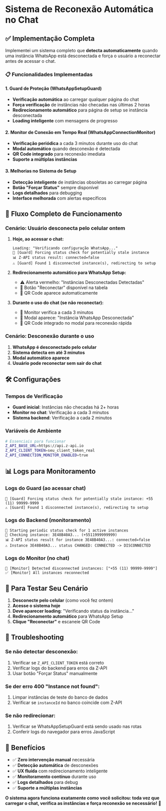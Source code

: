 # Sistema de Reconexão Automática no Chat

## ✅ **Implementação Completa**

Implementei um sistema completo que **detecta automaticamente** quando uma instância WhatsApp está desconectada e força o usuário a reconectar antes de acessar o chat.

### **📋 Funcionalidades Implementadas**

#### **1. Guard de Proteção (WhatsAppSetupGuard)**
- **Verificação automática** ao carregar qualquer página do chat
- **Força verificação** de instâncias não checadas nas últimas 2 horas
- **Redirecionamento automático** para página de setup se instância desconectada
- **Loading inteligente** com mensagens de progresso

#### **2. Monitor de Conexão em Tempo Real (WhatsAppConnectionMonitor)**
- **Verificação periódica** a cada 3 minutos durante uso do chat
- **Modal automático** quando desconexão é detectada
- **QR Code integrado** para reconexão imediata
- **Suporte a múltiplas instâncias**

#### **3. Melhorias no Sistema de Setup**
- **Detecção inteligente** de instâncias obsoletas ao carregar página
- **Botão "Forçar Status"** sempre disponível
- **Logs detalhados** para debugging
- **Interface melhorada** com alertas específicos

## **🔄 Fluxo Completo de Funcionamento**

### **Cenário: Usuário desconecta pelo celular ontem**

1. **Hoje, ao acessar o chat:**
   ```
   Loading: "Verificando configuração WhatsApp..."
   🔄 [Guard] Forcing status check for potentially stale instance
   📊 Z-API status result: connected=false
   ⚠️ [Guard] Found 1 disconnected instance(s), redirecting to setup
   ```

2. **Redirecionamento automático para WhatsApp Setup:**
   - ⚠️ Alerta vermelho: "Instâncias Desconectadas Detectadas"
   - 🔧 Botão "Reconectar" disponível na tabela
   - 📱 QR Code aparece automaticamente

3. **Durante o uso do chat (se não reconectar):**
   - 🔄 Monitor verifica a cada 3 minutos
   - 🚨 Modal aparece: "Instância WhatsApp Desconectada"
   - 📲 QR Code integrado no modal para reconexão rápida

### **Cenário: Desconexão durante o uso**

1. **WhatsApp é desconectado pelo celular**
2. **Sistema detecta em até 3 minutos**
3. **Modal automático aparece**
4. **Usuário pode reconectar sem sair do chat**

## **🛠️ Configurações**

### **Tempos de Verificação**
- **Guard inicial**: Instâncias não checadas há 2+ horas
- **Monitor no chat**: Verificação a cada 3 minutos
- **Sistema backend**: Verificação a cada 2 minutos

### **Variáveis de Ambiente**
```bash
# Essenciais para funcionar
Z_API_BASE_URL=https://api.z-api.io
Z_API_CLIENT_TOKEN=seu_client_token_real
Z_API_CONNECTION_MONITOR_ENABLED=true
```

## **📊 Logs para Monitoramento**

### **Logs do Guard (ao acessar chat)**
```
🔄 [Guard] Forcing status check for potentially stale instance: +55 (11) 99999-9999
⚠️ [Guard] Found 1 disconnected instance(s), redirecting to setup
```

### **Logs do Backend (monitoramento)**
```
🔄 Starting periodic status check for 1 active instances
🎯 Checking instance: 3E48B40A3... (+5511999999999)
📊 Z-API status result for instance 3E48B40A3...: connected=false
⚠️ Instance 3E48B40A3... status CHANGED: CONNECTED -> DISCONNECTED
```

### **Logs do Monitor (no chat)**
```
🚨 [Monitor] Detected disconnected instances: ["+55 (11) 99999-9999"]
✅ [Monitor] All instances reconnected
```

## **🎯 Para Testar Seu Cenário**

1. **Desconecte pelo celular** (como você fez ontem)
2. **Acesse o sistema hoje**
3. **Deve aparecer loading**: "Verificando status da instância..."
4. **Redirecionamento automático** para WhatsApp Setup
5. **Clique "Reconectar"** e escaneie QR Code

## **🔧 Troubleshooting**

### **Se não detectar desconexão:**
1. Verificar se `Z_API_CLIENT_TOKEN` está correto
2. Verificar logs do backend para erros da Z-API
3. Usar botão "Forçar Status" manualmente

### **Se der erro 400 "Instance not found":**
1. Limpar instâncias de teste do banco de dados
2. Verificar se `instanceId` no banco coincide com Z-API

### **Se não redirecionar:**
1. Verificar se WhatsAppSetupGuard está sendo usado nas rotas
2. Conferir logs do navegador para erros JavaScript

## **🎉 Benefícios**

- ✅ **Zero intervenção manual** necessária
- ✅ **Detecção automática** de desconexões
- ✅ **UX fluída** com redirecionamento inteligente
- ✅ **Monitoramento contínuo** durante uso
- ✅ **Logs detalhados** para debug
- ✅ **Suporte a múltiplas instâncias**

**O sistema agora funciona exatamente como você solicitou: toda vez que carregar o chat, verifica as instâncias e força reconexão se necessário!** 🚀